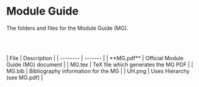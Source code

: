 # Module Guide

The folders and files for the Module Guide (MG).

<p><br></br></p>
| File | Description |
| -------- | ------- |
| **MG.pdf** | Official Module Guide (MG) document |
| MG.tex | TeX file which generates the MG PDF |
| MG.bib | Bibliography information for the MG |
| UH.png | Uses Hierarchy (see MG.pdf) |